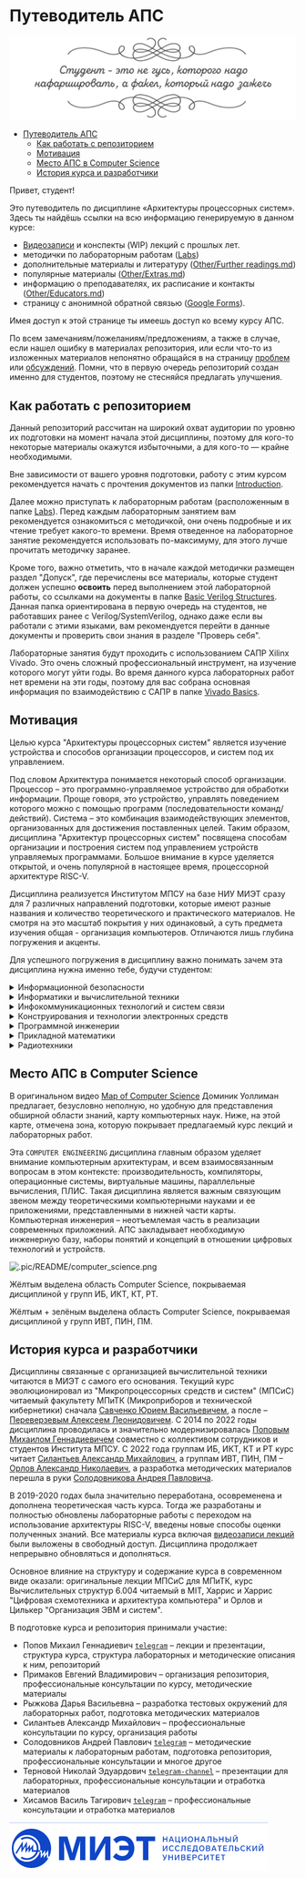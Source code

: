 # Путеводитель АПС

![.pic/README/gus_gr.svg](.pic/README/gus_gr.svg)

- [Путеводитель АПС](#путеводитель-апс)
  - [Как работать с репозиторием](#как-работать-с-репозиторием)
  - [Мотивация](#мотивация)
  - [Место АПС в Computer Science](#место-апс-в-computer-science)
  - [История курса и разработчики](#история-курса-и-разработчики)

Привет, студент!

Это путеводитель по дисциплине «Архитектуры процессорных систем». Здесь ты найдёшь ссылки на всю информацию генерируемую в данном курсе:

- [Видеозаписи](https://www.youtube.com/c/%D0%90%D0%9F%D0%A1%D0%9F%D0%BE%D0%BF%D0%BE%D0%B2) и конспекты (WIP) лекций с прошлых лет.
- методички по лабораторным работам ([Labs](Labs/))
- дополнительные материалы и литературу ([Other/Further readings.md](Other/Further%20readings.md))
- популярные материалы ([Other/Extras.md](Other/Extras.md))
- информацию о преподавателях, их расписание и контакты ([Other/Educators.md](Other/Educators.md))
- страницу с анонимной обратной связью ([Google Forms](https://docs.google.com/forms/d/e/1FAIpQLSdoLdMCnFOv-RS_E4ztVjVzPqy-pqcCcaD7JNx6F4r8Kd_8iw/viewform?usp=sharing)).

Имея доступ к этой странице ты имеешь доступ ко всему курсу АПС.

По всем замечаниям/пожеланиям/предложениям, а также в случае, если нашел ошибку в материалах репозитория, или если что-то из изложенных материалов непонятно обращайся в на страницу [проблем](https://github.com/MPSU/APS-reborn/issues) или [обсуждений](https://github.com/MPSU/APS-reborn/discussions). Помни, что в первую очередь репозиторий создан именно для студентов, поэтому не стесняйся предлагать улучшения.

## Как работать с репозиторием

Данный репозиторий рассчитан на широкий охват аудитории по уровню их подготовки на момент начала этой дисциплины, поэтому для кого-то некоторые материалы окажутся избыточными, а для кого-то — крайне необходимыми.

Вне зависимости от вашего уровня подготовки, работу с этим курсом рекомендуется начать с прочтения документов из папки [Introduction](Introduction).

Далее можно приступать к лабораторным работам (расположенным в папке [Labs](Labs/)). Перед каждым лабораторным занятием вам рекомендуется ознакомиться с методичкой, они очень подробные и их чтение требует какого-то времени. Время отведенное на лабораторное занятие рекомендуется использовать по-максимуму, для этого лучше прочитать методичку заранее.

Кроме того, важно отметить, что в начале каждой методички размещен раздел "Допуск", где перечислены все материалы, которые студент должен успешно **освоить** перед выполнением этой лабораторной работы, со ссылками на документы в папке [Basic Verilog Structures](Basic%20Verilog%20structures/). Данная папка ориентирована в первую очередь на студентов, не работавших ранее с Verilog/SystemVerilog, однако даже если вы работали с этими языками, вам рекомендуется перейти в данные документы и проверить свои знания в разделе "Проверь себя".

Лабораторные занятия будут проходить с использованием САПР Xilinx Vivado. Это очень сложный профессиональный инструмент, на изучение которого могут уйти годы. Во время данного курса лабораторных работ нет времени на эти годы, поэтому для вас собрана основная информация по взаимодействию с САПР в папке [Vivado Basics](Vivado%20Basics/).

## Мотивация

Целью курса "Архитектуры процессорных систем" является изучение устройства и способов организации процессоров, и систем под их управлением.

Под словом Архитектура понимается некоторый способ организации. Процессор – это программно-управляемое устройство для обработки информации. Проще говоря, это устройство, управлять поведением которого можно с помощью программ (последовательности команд/действий). Система – это комбинация взаимодействующих элементов, организованных для достижения поставленных целей. Таким образом, дисциплина "Архитектур процессорных систем" посвящена способам организации и построения систем под управлением устройств управляемых программами. Большое внимание в курсе уделяется открытой, и очень популярной в настоящее время, процессорной архитектуре RISC-V.

Дисциплина реализуется Институтом МПСУ на базе НИУ МИЭТ сразу для 7 различных направлений подготовки, которые имеют разные названия и количество теоретического и практического материалов. Не смотря на это масштаб покрытия у них одинаковый, а суть предмета изучения общая - организация компьютеров. Отличаются лишь глубина погружения и акценты.

Для успешного погружения в дисциплину важно понимать зачем эта дисциплина нужна именно тебе, будучи студентом:

<details>
<summary> Информационной безопасности </summary>
Нет никаких сомнений в том, что люди, разрабатывающие системы безопасностей для автомобилей, хорошо знают, как эти автомобили устроены и работают. Очевидно, что пожарную безопасность невозможно организовать не понимая, как горят материалы или, к примеру, в чем особенность помещений, которые будут защищаться. Также невозможно организовать стойкую информационную безопасность не понимания принципов работы устройств, которые эту информацию получают, обрабатывают и передают. Чтобы специалисту по информационной безопасности обеспечивать соблюдение правил обмена и обработки информации в информационных системах, очевидно, что нужно понимать как эти системы работают.

Преступники в сфере информационных технологий знают как они устроены и работают, потому что в результате своих действий они их не "ломают" (как принято говорить), а заставляют работать так, как нужно им, а не владельцам этих систем. Ну, а если чтобы найти преступника нужно думать как преступник, то хорошему безопаснику остается только одно – разобраться как компьютеры работают, изучив курс АПС.
</details>

<details>
<summary> Информатики и вычислительной техники </summary>
30–40 лет назад, когда персональные компьютеры были ещё в новинку, а интернета как такового не было, пионеры вычислительной техники предсказывали, что в будущем электронные чипы станут настолько дешёвыми, что они будут повсюду — в домах, в транспорте, даже в человеческом теле. Для того времени эта идея казалась фантастической, даже абсурдной. Персональные компьютеры тогда были очень дороги и в большинстве своём даже не подключались к интернету. Мысль о том, что миллиарды крохотных чипов когда-нибудь будут во всем и станут дешевле семечек, казалась нелепой. Сегодня эти мысли уже не кажутся фантастическими. В последнее десятилетие почти всегда, какой-нибудь компьютер или компьютеры находятся на расстоянии вытянутой руки от человека. Билетик в метро – тоже компьютер, который спроектировал, возможно, выпускник ИВТ.

Если ты выпускник направления Информатика и Вычислительная Техника, то скорее всего, в будущем, ты будешь разрабатывать электронику, компьютеры – цифровые автоматические устройства, которые, как правило, управляются процессорами и ПЛИС. Типичное современное электронное устройство – это набор датчиков физических величин, которые посылают свои измерения в процессор, который обрабатывает полученную информацию согласно заданной программе. Понимать, как это работает также разумно, как и терапевту знать из каких органов состоит человек, несмотря на то, что он не хирург и внутрь не полезет. Выпускник ИВТ понимающий устройство компьютера будет способен разрабатывать более эффективные решения: более быстрые, точные, энергоэффективные.

Логика такая: "Чтобы разрабатывать электронику, я должен понимать из чего она делается", "Современными электронными устройствами управляют процессоры" ⟹ "Чтобы разрабатывать электронику, я должен разбираться в процессорах".
</details>

<details>
<summary> Инфокоммуникационных технологий и систем связи</summary>
Помимо своей очевидности существует множество подтверждений того, что уровень развития цивилизации связан с развитием связи. Разработка новейших систем связи и их внедрение еще очень долго будет одной из самых актуальных задач развития человечества. Мы сталкиваемся с постоянной потребностью обеспечивать связь нужных адресатов и делать это быстро и безопасно. Достигается это благодаря современным программно-аппаратным решениям, которые постоянно развиваются и совершенствуются. По сути сетевые инженеры разрабатывают специализированные компьютеры, задачей которых является обмен информацией между некоторыми входными и выходными узлами по заданным правилам. Все это требует понимания работы программируемых устройств, которые и лежат в основе сетевых узлов.

Существует множество разнообразных сетевых процессоров и решений, реализуемых в программируемых логических интегральных схемах (ПЛИС). Для успешного участия в разработке современных сетевых решений необходимо не только знание методов передачи данных, алгоритмов кодирования и тому подобного, но и понимание принципов функционирования строительных блоков, из которых создаются сетевые системы. Глубина таких знаний позволяют увеличивать скорость передачи данных и улучшать безопасность.

Знания в области разработки компьютеров являются важным инструментом в создании информационно-коммуникационных систем связи.
</details>

<details>
<summary> Конструирования и технологии электронных средств</summary>
Не так давно, когда персональные компьютеры только начали завоевывать мир, и интернет еще не был доступен для всех, многие представители конструкторской и технологической индустрии предсказывали будущее, в котором электроника будет всюду: в наших домах, транспорте и даже в наших собственных телах. Это казалось невероятным и даже фантастическим сценарием для тех времен, когда персональные компьютеры были дорогими и не имели доступа к сети Интернет.

Сегодня эти идеи уже не кажутся фантастическими. В последние десятилетия мы постоянно окружены электроникой и множеством вычислительных систем, часть из которых появляется благодаря выпускникам Конструирования и технологии электронных средств. Возьмем, к примеру, роботов. Современные роботы – это высокотехнологичные электронные системы, спроектированные для выполнения различных задач. Они оснащены датчиками и процессорами, которые позволяют им воспринимать окружающую среду и принимать решения в реальном времени. Выпускник направления "Конструирование и Технология электронных средств" будет иметь уникальную возможность создавать и улучшать такие устройства, делая их более эффективными и функциональными.

Суть заключается в том, что для успешной карьеры в области конструирования и технологии электронных средств, необходимо обладать глубоким пониманием электронных систем. Это включает в себя знание принципов работы процессоров, сенсоров и других ключевых компонентов. Выпускники этой специальности будут способны создавать современные электронные устройства и внедрять их в самые разные области. Знание основ организации процессорных систем является мощным и необходимым инструментом в достижении цели создания передовых электронных систем.
</details>

<details>
<summary> Программной инженерии </summary>
Не понимать как устроен и работает компьютер современному программисту, все равно что гонщику Формулы-1 не знать, как работает и устроена его машина. Это просто немыслимо! Такое возможно, но скорее исключение из правил. Конечно же кузнец знает, как устроен его инструмент, ведь тогда он может его более эффективно использовать. Понимает его слабые стороны и знает как хитро применить его на практике. Только в этом случае кузнец ценен.

Современные языки программирования дают возможность значительно оторваться от реального железа. Не редко в этом есть практический смысл, но далеко не всегда. Большинство современных компьютеров автономны (на батарейном питании), а значит, что эффективность их работы есть продолжительность их работы. Понимание нюансов может значительно сэкономить энергию. А порой надо выбрать железо для сервера, а порой понять почему очевидно быстрый код работает медленно. Часто приходится разбираться в новых технологиях, фреймворках, языках, сервисах, библиотеках, но все это дается легко только в том случае, если есть устойчивая база, отвечающая на вопрос - "как это работает и почему именно так?". Во всем перечисленном поможет знание АПС.

"Разобраться в работе компьютера" не значит "делать(разрабатывать) компьютер". Врачи знают как устроен человек, чтобы лечить его, а не разрабатывать его. Гонщики знают свой автомобиль, чтобы совершенствовать его и использовать по-полной. Также и программисту необходимо понимание работы компьютера не для того, чтобы разрабатывать процессоры, а для более эффективного и разумного его использования.
</details>

<details>
<summary> Прикладной математики </summary>
Практически все современные приложения математики так или иначе связаны с компьютерами: большие данные, искусственный интеллект, робототехника, финансы и так далее. Математика давно вышла за рамки тетрадных листов, сегодня алгоритмы – это мысли процессоров.

Математические приложения, какими бы они ни были (моделирование, автоматизация, расчеты или что-то другое), требуют инструмента их решения – компьютера. Понимание устройства и работы основного инструмента дает явные преимущества перед тем, у кого этого понимания нет. Порой надо выбрать железо для системы решающей некоторую задачу, порой – понять почему очевидно быстрый код работает медленно. Часто приходится разбираться в новых технологиях, фреймворках, языках, сервисах, библиотеках, но все это дается легко только в том случае, если есть устойчивая база, отвечающая на вопрос - "как это работает и почему именно так?". Во всем перечисленном поможет знание АПС.

"Разобраться в работе компьютера" не значит "делать(разрабатывать) компьютер". Врачи знают как устроен человек, чтобы лечить его, а не разрабатывать его. Гонщики знают свой автомобиль, чтобы совершенствовать его и использовать по-полной. Также и выпускнику прикладной математики необходимо понимание работы компьютера не для того, чтобы разрабатывать процессоры, а для более эффективного и разумного его использования в своих приложениях.
</details>

<details>
<summary> Радиотехники </summary>
Использование радиоволн сегодня помогает в решении огромного круга задач связанных с передачей информации/энергии на расстояние, локацией, позиционированием, изучением свойств объектов отражения и многим другим на что только фантазии хватит. На практике радиоволны оказываются удивительно полезными, и для того чтобы управлять ими и извлекать из них максимум, используются антенны. Эти устройства могут быть довольно сложными, и за ними должны стоять профессионалы, способные их создать. Управляют антеннами, контролируют их и получают с них информацию специальные устройства, которые, в конечном итоге, преобразуют радиосигналы в электрические цифровые, или наоборот.

Современные микросхемы СВЧ (сверхвысоких частот), которые используются в антенных устройствах, часто являются программируемыми. Это означает, что они либо содержат в себе процессор, либо спроектированы для взаимодействия с процессорами. Чтобы раскрыть потенциал этих микросхем, вам нужно знать, как работают процессоры. Понимание их функций также пригодится в области радиотехники, особенно если вам нужно управлять сигналами в строгие временные рамки.

Радиотехника — это не только работа с радиосигналами, но и их обработка. Иногда нужно обрабатывать сигналы очень быстро. В таких случаях важно знать, какой вычислитель выбрать, чтобы обеспечить точность обработки в установленные временные рамки и при этом не превысить требования по энергопотреблению. Без понимания АПС вы не сможете решать такие задачи. Ведь приходится выбирать из множества устройств, включая микроконтроллеры и процессоры цифровой обработки сигналов с различными характеристиками, ПЛИС. А как это сделать, если даже не понимаешь что это такое.

По сути, радиотехник – это специалист, который может не только посчитать антенну, но и создать ее, а также разработать систему управления, сбора и обработки данных с использованием знаний АПС.

Радиотехника связана с радиосигналами, а радиосигналы всегда связаны с процессорами в современной аппаратуре. И если вы хотите быть в центре этой захватывающей области, изучение АПС — важный шаг на этом пути.
</details>

## Место АПС в Computer Science

В оригинальном видео [Map of Computer Science](https://www.youtube.com/watch?v=SzJ46YA_RaA) Доминик Уоллиман предлагает, безусловно неполную, но удобную для представления обширной области знаний, карту компьютерных наук. Ниже, на этой карте, отмечена зона, которую покрывает предлагаемый курс лекций и лабораторных работ.

Эта `COMPUTER ENGINEERING` дисциплина главным образом уделяет внимание компьютерным архитектурам, и всем взаимосвязанным вопросам в этом контексте: производительность, компиляторы, операционные системы, виртуальные машины, параллельные вычисления, ПЛИС. Такая дисциплина является важным связующим звеном между теоретическими компьютерными науками и ее приложениями, представленными в нижней части карты. Компьютерная инженерия – неотъемлемая часть в реализации современных приложений. АПС закладывает необходимую инженерную базу, наборы понятий и концепций в отношении цифровых технологий и устройств.

![.pic/README/computer_science.png](.pic/README/computer_science.png)

Жёлтым выделена область Computer Science, покрываемая дисциплиной у групп ИБ, ИКТ, КТ, РТ.

Жёлтым + зелёным выделена область Computer Science, покрываемая дисциплиной у групп ИВТ, ПИН, ПМ.

## История курса и разработчики

Дисциплины связанные с организацией вычислительной техники читаются в МИЭТ с самого его основания. Текущий курс эволюционировал из "Микропроцессорных средств и систем" (МПСиС) читаемый факультету МПиТК (Микроприборов и технической кибернетики) сначала [Савченко Юрием Васильевичем](https://miet.ru/person/10551), а после – [Переверзевым Алексеем Леонидовичем](https://miet.ru/person/49309). С 2014 по 2022 годы дисциплина проводилась и значительно модернизировалась [Поповым Михаилом Геннадиевичем](https://miet.ru/person/50480) совместно с коллективом сотрудников и студентов Института МПСУ. С 2022 года группам ИБ, ИКТ, КТ и РТ курс читает [Силантьев Александр Михайлович](https://miet.ru/person/64030), а группам ИВТ, ПИН, ПМ – [Орлов Александр Николаевич](https://miet.ru/person/53686), а разработка методических материалов перешла в руки [Солодовникова Андрея Павловича](https://miet.ru/person/141139).

В 2019-2020 годах была значительно переработана, осовременена и дополнена теоретическая часть курса. Тогда же разработаны и полностью обновлены лабораторные работы с переходом на использование архитектуры RISC-V, введены новые способы оценки полученных знаний. Все материалы курса включая [видеозаписи лекций](https://www.youtube.com/c/АПСПопов) были выложены в свободный доступ. Дисциплина продолжает непрерывно обновляться и дополняться.

Основное влияние на структуру и содержание курса в современном виде оказали: оригинальные лекции МПСиС для МПиТК, курс Вычислительных структур 6.004 читаемый в MIT, Харрис и Харрис "Цифровая схемотехника и архитектура компьютера" и Орлов и Цилькер "Организация ЭВМ и систем".

В подготовке курса и репозитория принимали участие: <!--- В алфавитном порядке -->

- Попов Михаил Геннадиевич [`telegram`](https://t.me/gr33nka) – лекции и презентации, структура курса, структура лабораторных и методические описания к ним, репозиторий
- Примаков Евгений Владимирович – организация репозитория, профессиональные консультации по курсу, методические материалы
- Рыжкова Дарья Васильевна – разработка тестовых окружений для лабораторных работ, подготовка методических материалов
- Силантьев Александр Михайлович – профессиональные консультации по курсу, организация работы
- Солодовников Андрей Павлович [`telegram`](https://t.me/hepoh) – методические материалы к лабораторным работам, подготовка репозитория, профессиональные консультации и многое другое
- Терновой Николай Эдуардович [`telegram-channel`](https://t.me/cpu_design) – презентации для лабораторных, профессиональные консультации и отработка материалов
- Хисамов Василь Тагирович [`telegram`](https://t.me/PascalVT) – профессиональные консультации и отработка материалов

![.pic/README/miet_logo.png](.pic/README/miet_logo.png)
